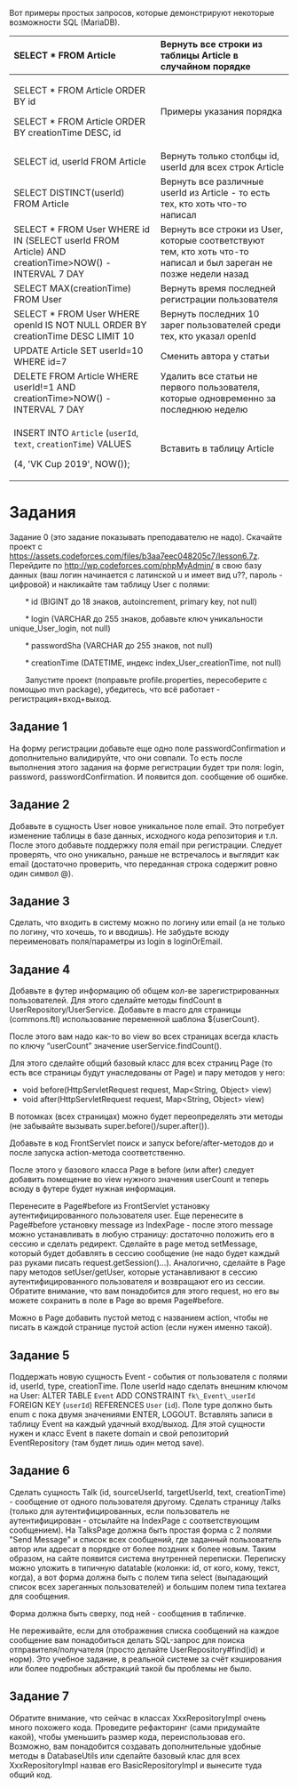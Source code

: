 ﻿Вот примеры простых запросов, которые демонстрируют некоторые возможности SQL (MariaDB).


|SELECT \* FROM Article|Вернуть все строки из таблицы Article в случайном порядке|
| :- | :- |
|<p>SELECT \* FROM Article ORDER BY id</p><p>SELECT \* FROM Article ORDER BY creationTime DESC, id</p>|Примеры указания порядка|
|SELECT id, userId FROM Article|Вернуть только столбцы id, userId для всех строк Article|
|SELECT DISTINCT(userId) FROM Article|Вернуть все различные userId из Article - то есть тех, кто хоть что-то написал|
|SELECT \* FROM User WHERE id IN (SELECT userId FROM Article) AND creationTime>NOW() - INTERVAL 7 DAY|Вернуть все строки из User, которые соответствуют тем, кто хоть что-то написал и был зареган не позже недели назад|
|SELECT MAX(creationTime) FROM User|Вернуть время последней регистрации пользователя|
|SELECT \* FROM User WHERE openId IS NOT NULL ORDER BY creationTime DESC LIMIT 10|Вернуть последних 10 зарег пользователей среди тех, кто указал openId|
|UPDATE Article SET userId=10 WHERE id=7|Сменить автора у статьи|
|DELETE FROM Article WHERE userId!=1 AND creationTime>NOW() - INTERVAL 7 DAY|Удалить все статьи не первого пользователя, которые одновременно за последнюю неделю|
|<p>INSERT INTO `Article` (`userId`, `text`, `creationTime`) VALUES</p><p>(4, 'VK Cup 2019', NOW());</p>|Вставить в таблицу Article|
# Задания
Задание 0 (это задание показывать преподавателю не надо).
Скачайте проект с <https://assets.codeforces.com/files/b3aa7eec048205c7/lesson6.7z>. Перейдите по http://wp.codeforces.com/phpMyAdmin/ в свою базу данных (ваш логин начинается с латинской u и имеет вид u??, пароль - цифровой) и накликайте там таблицу User с полями:

`    `\* id (BIGINT до 18 знаков, autoincrement, primary key, not null)

`    `\* login (VARCHAR до 255 знаков, добавьте ключ уникальности unique\_User\_login, not null)

`    `\* passwordSha (VARCHAR до 255 знаков, not null)

`    `\* creationTime (DATETIME, индекс index\_User\_creationTime, not null)

`    `Запустите проект (поправьте profile.properties, пересоберите с помощью mvn package), убедитесь, что всё работает - регистрация+вход+выход. 
## Задание 1
На форму регистрации добавьте еще одно поле passwordConfirmation и дополнительно валидируйте, что они совпали. То есть после выполнения этого задания на форме регистрации будет три поля: login, password, passwordConfirmation. И появится доп. сообщение об ошибке.

## Задание 2
Добавьте в сущность User новое уникальное поле email. Это потребует изменение таблицы в базе данных, исходного кода репозитория и т.п. После этого добавьте поддержку поля email при регистрации. Следует проверять, что оно уникально, раньше не встречалось и выглядит как email (достаточно проверить, что переданная строка содержит ровно один символ @).
## Задание 3
Сделать, что входить в систему можно по логину или email (а не только по логину, что хочешь, то и вводишь). Не забудьте всюду переименовать поля/параметры из login в loginOrEmail.
## Задание 4
Добавьте в футер информацию об общем кол-ве зарегистрированных пользователей. Для этого сделайте методы findCount в UserRepository/UserService. Добавьте в macro для страницы (commons.ftl) использование переменной шаблона ${userCount}.

После этого вам надо как-то во view во всех страницах всегда класть по ключу “userCount” значение userService.findCount().

Для этого сделайте общий базовый класс для всех страниц Page (то есть все страницы будут унаследованы от Page) и пару методов у него: 

- void before(HttpServletRequest request, Map<String, Object> view)
- void after(HttpServletRequest request, Map<String, Object> view)

В потомках (всех страницах) можно будет переопределять эти методы (не забывайте вызывать super.before()/super.after()).

Добавьте в код FrontServlet поиск и запуск before/after-методов до и после запуска action-метода соответственно.

После этого у базового класса Page в before (или after) следует добавить помещение во view нужного значения userCount и теперь всюду в футере будет нужная информация.

Перенесите в Page#before из FrontServlet установку аутентифицированного пользователя user. Еще перенесите в Page#before установку message из IndexPage - после этого message можно устанавливать в любую страницу: достаточно положить его в сессию и сделать редирект. Сделайте в page метод setMessage, который будет добавлять в сессию сообщение (не надо будет каждый раз руками писать request.getSession()...). Аналогично, сделайте в Page пару методов setUser/getUser, которые устанавливают в сессию аутентифицированного пользователя и возвращают его из сессии. Обратите внимание, что вам понадобится для этого request, но его вы можете сохранить в поле в Page во время Page#before.

Можно в Page добавить пустой метод c названием action, чтобы не писать в каждой странице пустой action (если нужен именно такой).
## Задание 5
Поддержать новую сущность Event - события от пользователя с полями id, userId, type, creationTime. Поле userId надо сделать внешним ключом на User: ALTER TABLE `Event` ADD CONSTRAINT `fk\_Event\_userId` FOREIGN KEY (`userId`) REFERENCES `User` (`id`).  Поле type должно быть enum с пока двумя значениями ENTER, LOGOUT. Вставлять записи в таблицу Event на каждый удачный вход/выход. Для этой сущности нужен и класс Event в пакете domain и свой репозиторий EventRepository (там будет лишь один метод save).
## Задание 6
Сделать сущность Talk (id, sourceUserId, targetUserId, text, creationTime) - сообщение от одного пользователя другому. Сделать страницу /talks (только для аутентифицированных, если пользователь не аутентифицирован - отсылайте на IndexPage с соответствующим сообщением). На TalksPage должна быть простая форма с 2 полями "Send Message" и список всех сообщений, где заданный пользователь автор или адресат  в порядке от более поздних к более новым. Таким образом, на сайте появится система внутренней переписки.
Переписку можно уложить в типичную datatable (колонки: id, от кого, кому, текст, когда), а вот форма должна быть с полем типа select (выпадающий список всех зареганных пользователей) и большим полем типа textarea для сообщения.

Форма должна быть сверху, под ней - сообщения в табличке.

Не переживайте, если для отображения списка сообщений на каждое сообщение вам понадобиться делать SQL-запрос для поиска отправителя/получателя (просто делайте UserRepository#find(id) и норм). Это учебное задание, в реальной системе за счёт кэширования или более подробных абстракций такой бы проблемы не было.
## Задание 7
Обратите внимание, что сейчас в классах XxxRepositoryImpl очень много похожего кода. Проведите рефакторинг (сами придумайте какой), чтобы уменьшить размер кода, переиспользовав его. Возможно, вам понадобится создавать дополнительные удобные методы в DatabaseUtils или сделайте базовый клас для всех XxxRepositoryImpl назвав его BasicRepositoryImpl и вынесите туда общий код.

